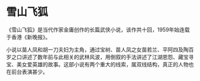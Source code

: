 # 雪山飞狐
《雪山飞狐》是当代作家金庸创作的长篇武侠小说，该作共十回，1959年始连载于香港《新晚报》。

小说以苗人凤和胡一刀夫妇为主角，通过宝树、苗人凤之女苗若兰、平阿四及陶百岁之口讲述了数年前与此相关的武林风波，用倒叙的手法讲述了江湖恩怨、藏宝寻宝、美女爱英雄的故事。这部小说有两个重大的线索，属双线结构，真正的人物也在前台表演甚少。